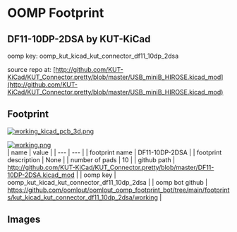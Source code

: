 # OOMP Footprint  
## DF11-10DP-2DSA  by KUT-KiCad  
  
oomp key: oomp_kut_kicad_kut_connector_df11_10dp_2dsa  
  
source repo at: [http://github.com/KUT-KiCad/KUT_Connector.pretty/blob/master/USB_miniB_HIROSE.kicad_mod](http://github.com/KUT-KiCad/KUT_Connector.pretty/blob/master/USB_miniB_HIROSE.kicad_mod)  
## Footprint  
  
[![working_kicad_pcb_3d.png](working_kicad_pcb_3d_600.png)](working_kicad_pcb_3d.png)  
  
[![working.png](working_600.png)](working.png)  
| name | value | 
| --- | --- | 
| footprint name | DF11-10DP-2DSA | 
| footprint description | None | 
| number of pads | 10 | 
| github path | http://github.com/KUT-KiCad/KUT_Connector.pretty/blob/master/DF11-10DP-2DSA.kicad_mod | 
| oomp key | oomp_kut_kicad_kut_connector_df11_10dp_2dsa | 
| oomp bot github | https://github.com/oomlout/oomlout_oomp_footprint_bot/tree/main/footprints/kut_kicad_kut_connector_df11_10dp_2dsa/working | 
## Images  
